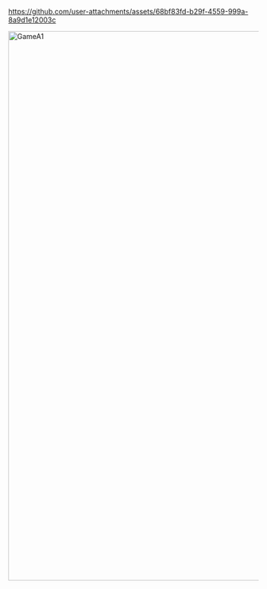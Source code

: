 

https://github.com/user-attachments/assets/68bf83fd-b29f-4559-999a-8a9d1e12003c

<img width="1945" height="1103" alt="GameA1" src="https://github.com/user-attachments/assets/fda3b493-7845-4523-8d31-7a49dbcc5a1d" />
